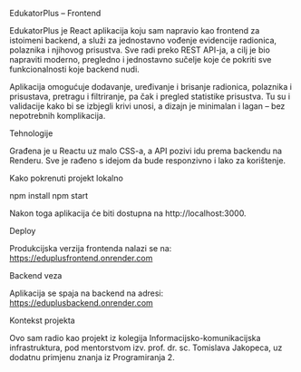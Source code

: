 EdukatorPlus – Frontend

EdukatorPlus je React aplikacija koju sam napravio kao frontend za istoimeni backend, a služi za jednostavno vođenje evidencije radionica, polaznika i njihovog prisustva. Sve radi preko REST API-ja, a cilj je bio napraviti moderno, pregledno i jednostavno sučelje koje će pokriti sve funkcionalnosti koje backend nudi.

Aplikacija omogućuje dodavanje, uređivanje i brisanje radionica, polaznika i prisustava, pretragu i filtriranje, pa čak i pregled statistike prisustva. Tu su i validacije kako bi se izbjegli krivi unosi, a dizajn je minimalan i lagan – bez nepotrebnih komplikacija.

Tehnologije

Građena je u Reactu uz malo CSS-a, a API pozivi idu prema backendu na Renderu. Sve je rađeno s idejom da bude responzivno i lako za korištenje.

Kako pokrenuti projekt lokalno

npm install
npm start

Nakon toga aplikacija će biti dostupna na http://localhost:3000.

Deploy

Produkcijska verzija frontenda nalazi se na:
https://eduplusfrontend.onrender.com

Backend veza

Aplikacija se spaja na backend na adresi:
https://eduplusbackend.onrender.com

Kontekst projekta

Ovo sam radio kao projekt iz kolegija Informacijsko-komunikacijska infrastruktura, pod mentorstvom izv. prof. dr. sc. Tomislava Jakopeca, uz dodatnu primjenu znanja iz Programiranja 2.